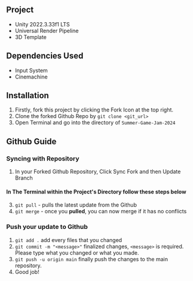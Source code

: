 ## Project
- Unity 2022.3.33f1 LTS
- Universal Render Pipeline
- 3D Template

## Dependencies Used
- Input System
- Cinemachine

## Installation
1. Firstly, fork this project by clicking the Fork Icon at the top right.
1. Clone the forked Github Repo by `git clone <git_url>`
2. Open Terminal and go into the directory of `Summer-Game-Jam-2024`
   
## Github Guide
### Syncing with Repository
1. In your Forked Github Repository, Click Sync Fork and then Update Branch
#### In The Terminal within the Project's Directory follow these steps below
3. `git pull` - pulls the latest update from the Github
4. `git merge` - once you **pulled**, you can now merge if it has no conflicts

### Push your update to Github
1. `git add .` add every files that you changed
2. `git commit -m "<message>"` finalized changes, `<message>` is required. Please type what you changed or what you made.
3. `git push -u origin main` finally push the changes to the main repository.
4. Good job!
